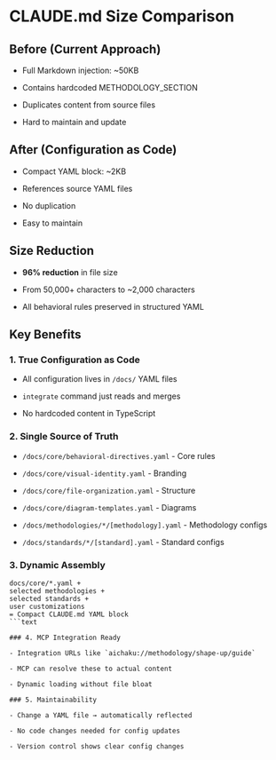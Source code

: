 # CLAUDE.md Size Comparison

## Before (Current Approach)

- Full Markdown injection: ~50KB

- Contains hardcoded METHODOLOGY_SECTION

- Duplicates content from source files

- Hard to maintain and update

## After (Configuration as Code)

- Compact YAML block: ~2KB

- References source YAML files

- No duplication

- Easy to maintain

## Size Reduction

- **96% reduction** in file size

- From 50,000+ characters to ~2,000 characters

- All behavioral rules preserved in structured YAML

## Key Benefits

### 1. True Configuration as Code

- All configuration lives in `/docs/` YAML files

- `integrate` command just reads and merges

- No hardcoded content in TypeScript

### 2. Single Source of Truth

- `/docs/core/behavioral-directives.yaml` - Core rules

- `/docs/core/visual-identity.yaml` - Branding

- `/docs/core/file-organization.yaml` - Structure

- `/docs/core/diagram-templates.yaml` - Diagrams

- `/docs/methodologies/*/[methodology].yaml` - Methodology configs

- `/docs/standards/*/[standard].yaml` - Standard configs

### 3. Dynamic Assembly

````text
docs/core/*.yaml +
selected methodologies +
selected standards +
user customizations
= Compact CLAUDE.md YAML block
```text

### 4. MCP Integration Ready

- Integration URLs like `aichaku://methodology/shape-up/guide`

- MCP can resolve these to actual content

- Dynamic loading without file bloat

### 5. Maintainability

- Change a YAML file → automatically reflected

- No code changes needed for config updates

- Version control shows clear config changes
````
